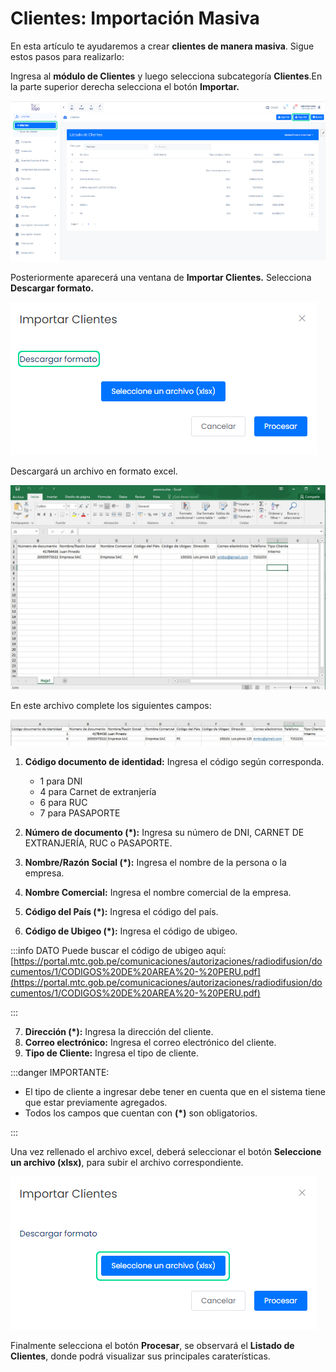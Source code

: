 # Clientes: Importación Masiva

En esta artículo te ayudaremos a crear **clientes de manera masiva**. Sigue estos pasos para realizarlo:

Ingresa al **módulo de Clientes** y luego selecciona subcategoría **Clientes**.En la parte superior derecha selecciona el botón **Importar.**

![Alt text](img/Clientes_Importacion_Masiva_01.jpg)

Posteriormente aparecerá una ventana de **Importar Clientes.** Selecciona **Descargar formato.**

![Alt text](img/Clientes_Importacion_Masiva_02.jpg)

Descargará un archivo en formato excel.

![Alt text](img/Clientes_Importacion_Masiva_03.jpg)

En este archivo complete los siguientes campos:

![Alt text](img/Clientes_Importacion_Masiva_04.jpg)

1. **Código documento de identidad:** Ingresa el código según corresponda.
    * 1 para DNI
    * 4 para Carnet de extranjería
    * 6 para RUC
    * 7 para PASAPORTE

2.  **Número de documento (*):** Ingresa su número de DNI, CARNET DE EXTRANJERÍA, RUC o PASAPORTE.
3.  **Nombre/Razón Social (*):**  Ingresa el nombre de la persona o la empresa.
4.  **Nombre Comercial:** Ingresa el nombre comercial de la empresa.
5.  **Código del País (*):** Ingresa el código del país.
6. **Código de Ubigeo (*):** Ingresa el código de ubigeo.

:::info DATO
 Puede buscar el código de ubigeo aquí: [https://portal.mtc.gob.pe/comunicaciones/autorizaciones/radiodifusion/documentos/1/CODIGOS%20DE%20AREA%20-%20PERU.pdf](https://portal.mtc.gob.pe/comunicaciones/autorizaciones/radiodifusion/documentos/1/CODIGOS%20DE%20AREA%20-%20PERU.pdf)  

:::

7. **Dirección (*):** Ingresa la dirección del cliente.
8. **Correo electrónico:** Ingresa el correo electrónico del cliente.
9. **Tipo de Cliente:** Ingresa el tipo de cliente.

:::danger IMPORTANTE:

* El tipo de cliente a ingresar debe tener en cuenta que en el sistema tiene que estar previamente agregados.
* Todos los campos que cuentan con **(*)** son obligatorios.

:::

Una vez rellenado el archivo excel, deberá seleccionar el botón **Seleccione un archivo (xlsx)**, para subir el archivo correspondiente.

![Alt text](img/Clientes_Importacion_Masiva_05.jpg)

Finalmente selecciona el botón **Procesar**, se observará el **Listado de Clientes**, donde podrá visualizar sus principales caraterísticas.
